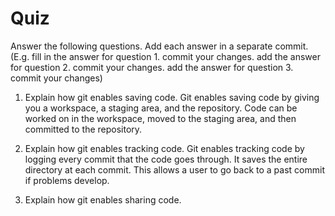 # Quiz

Answer the following questions. Add each answer in a separate commit. (E.g. fill in the answer for question 1. commit your changes. add the answer for question 2. commit your changes. add the answer for question 3. commit your changes)

1. Explain how git enables saving code.
Git enables saving code by giving you a workspace, a staging area, and the repository. Code can be worked on in the workspace, moved to the staging area, and then committed to the repository.

2. Explain how git enables tracking code.
Git enables tracking code by logging every commit that the code goes through. It saves the entire directory at each commit. This allows a user to go back to a past commit if problems develop.

3. Explain how git enables sharing code.
